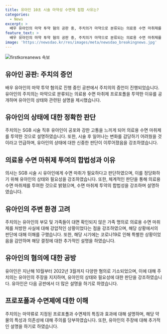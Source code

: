 ```yaml
---
title: 유아인 10초 시술 마약성 수면제 접합 사유는?
categories:
  - News
excerpt: >
  배우 유아인의 마약 투약 혐의 공판 중, 주치의가 마약으로 분류되는 의료용 수면 마취제를 투약한 이유를 설명했다. 유아인은 우울증과 공황 장애로 불면증을 앓았고, 주치의는 SGB 시술 후 유아인이 고통을 경험할 수 있다고 판단해 마약을 처방했다고 증언했다. 그러나 유아인의 가족 명의로 마약을 얻은 혐의는 코로나19 상황과 관련돼 한시적인 실수라고 주장했다. 유아인은 프로포폴과 수면제를 불법으로 복용했고, 다음 공판은 7월 24일에 예정돼 있다.
feature_text: >
  배우 유아인의 마약 투약 혐의 공판 중, 주치의가 마약으로 분류되는 의료용 수면 마취제를 투약한 이유를 설명했다. 유아인은 우울증과 공황 장애로 불면증을 앓았고, 주치의는 SGB 시술 후 유아인이 고통을 경험할 수 있다고 판단해 마약을 처방했다고 증언했다. 그러나 유아인의 가족 명의로 마약을 얻은 혐의는 코로나19 상황과 관련돼 한시적인 실수라고 주장했다. 유아인은 프로포폴과 수면제를 불법으로 복용했고, 다음 공판은 7월 24일에 예정돼 있다.
image: 'https://newsdao.kr/res/images/meta/newsdao_breakingnews.jpg'
---
```


<p><img src="https://newsdao.kr/res/images/meta/newsdao_breakingnews.jpg" alt="firstkoreanews 속보" /></p>

<h2 data-ke-size="size26">유아인 공판: 주치의 증언</h2>

<p data-ke-size="size16">배우 유아인의 마약 투약 혐의로 진행 중인 공판에서 주치의의 증언이 진행되었습니다. 유아인의 주치의는 마약으로 분류되는 의료용 수면 마취제 프로포폴을 투약한 이유를 공개하며 유아인의 상태와 관련된 설명을 제시했습니다.</p>

<h2 data-ke-size="size26">유아인의 상태에 대한 정확한 판단</h2>

<p data-ke-size="size16">주치의는 SGB 시술 직후 유아인이 공포와 강한 고통을 느끼게 되어 의료용 수면 마취제를 투약한 것으로 설명하였습니다. 또한, 시술 후 일어나는 변화를 감당하기 어려웠을 것이라고 언급하며, 유아인의 상태에 대한 신중한 판단이 이루어졌음을 강조하였습니다.</p>

<h2 data-ke-size="size26">의료용 수면 마취제 투여의 합법성과 이유</h2>

<p data-ke-size="size16">의사는 SGB 시술 시 유아인에게 수면 마취가 필요하다고 판단하였으며, 이를 정당화하기 위해 유아인의 상태와 필요성을 강조하였습니다. 또한, 체계적인 판단을 통해 의료용 수면 마취제를 투여한 것으로 밝혔으며, 수면 마취제 투약의 합법성을 강조하며 설명하였습니다.</p>

<h2 data-ke-size="size26">유아인의 주변 환경 고려</h2>

<p data-ke-size="size16">주치의는 유아인의 부모 및 가족들이 대면 확인되지 않은 가족 명의로 의료용 수면 마취제를 처방한 사실에 대해 강압적인 상황이었다는 점을 강조하였으며, 해당 상황에서의 판단에 대해 이해를 구했습니다. 또한, 해당 시기에는 코로나19로 인해 특별한 상황이었음을 감안하며 해당 결정에 대한 추가적인 설명을 하였습니다.</p>

<h2 data-ke-size="size26">유아인의 혐의에 대한 공방</h2>

<p data-ke-size="size16">유아인은 지난해 10월부터 2022년 3월까지 다양한 혐의로 기소되었으며, 이에 대해 주치의는 유아인의 주장을 지지하며, 유아인의 상태와 필요성에 대한 판단을 강조하였습니다. 유아인은 다음 공판에서 더 많은 설명을 하기로 하였습니다.</p>

<h2 data-ke-size="size26">프로포폴과 수면제에 대한 이해</h2>

<p data-ke-size="size16">주치의는 마약류로 지정된 프로포폴과 수면제의 특징과 효과에 대해 설명하며, 해당 약물의 특성과 의존성에 대해 주의를 당부하였습니다. 또한, 유아인의 주장에 대해 추가적인 설명을 하기로 하였습니다.</p>

